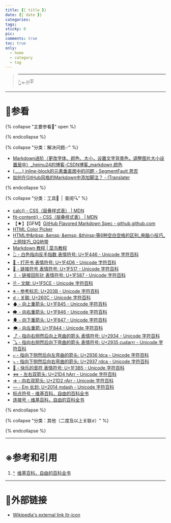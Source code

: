 ```yaml
---
title: {{ title }}
date: {{ date }}
categories:
tags:
sticky: 0
pic:
comments: true
toc: true
only:
  - home
  - category
  - tag
---
```


>
>
> <!-- more -->
>
> - - -
> 👆←🗎<sup id="cite_ref-1">*<font color="#808080">\[</font>[1](#cite_note-1)<font color="#808080">\]</font>*</sup>

---

# 📖参看

{% collapse "主要参看📖" open %}

{% endcollapse %}

{% collapse "分类：解决问题✅" %}

* [Markdown进阶（更改字体、颜色、大小，设置文字背景色，调整图片大小设置居中）_heimu24的博客-CSDN博客_markdown 颜色](https://blog.csdn.net/heimu24/article/details/81189700)
* [(……) inline-block的元素垂直居中的问题 - SegmentFault 思否](https://segmentfault.com/q/1010000019710978)
* [如何在GitHub风格的Markdown中添加脚注？ - ITranslater](https://www.itranslater.com/qa/details/2117469006360740864)

{% endcollapse %}

{% collapse "分类：工具🧰&ensp;|&ensp;查阅🔍" %}

* [calc() - CSS（层叠样式表） | MDN](https://developer.mozilla.org/zh-CN/docs/Web/CSS/calc())
* [fit-content() - CSS（层叠样式表） | MDN](https://developer.mozilla.org/zh-CN/docs/Web/CSS/fit-content)
* 【★】【GFM】[GitHub Flavored Markdown Spec - github.github.com](https://github.github.com/gfm/)
* [HTML Color Picker](https://www.w3schools.com/colors/colors_picker.asp)
* [HTML中\&nbsp; \&ensp; \&emsp; \&thinsp;等6种空白空格的区别_电脑小技巧_上网技巧_QQ地带](http://www.oicqzone.com/pc/2015083122336.html)
* [Markdown 教程 | 菜鸟教程](https://www.runoob.com/markdown/md-tutorial.html)
* [👆 - 白色指向反手指数 表情符号: U+1F446 - Unicode 字符百科](https://unicode-table.com/cn/1F446/)
* [📖 - 打开书 表情符号: U+1F4D6 - Unicode 字符百科](https://unicode-table.com/cn/1F4D6/)
* [🔗 - 链接符号 表情符号: U+1F517 - Unicode 字符百科](https://unicode-table.com/cn/1F517/)
* [🖇 - 链接回形针 表情符号: U+1F587 - Unicode 字符百科](https://unicode-table.com/cn/1F587/)
* [🗎 - 文献: U+1F5CE - Unicode 字符百科](https://unicode-table.com/cn/1F5CE/)
* [※ - 参考标志: U+203B - Unicode 字符百科](https://unicode-table.com/cn/203B/)
* [☌ - 关联: U+260C - Unicode 字符百科](https://unicode-table.com/cn/260C/)
* [🡅 - 向上重箭头: U+1F845 - Unicode 字符百科](https://unicode-table.com/cn/1F845/)
* [🡆 - 向右重箭头: U+1F846 - Unicode 字符百科](https://unicode-table.com/cn/1F846/)
* [🡇 - 向下重箭头: U+1F847 - Unicode 字符百科](https://unicode-table.com/cn/1F847/)
* [🡄 - 向左重箭: U+1F844 - Unicode 字符百科](https://unicode-table.com/cn/1F844/)
* [⤴ - 指向右侧然后向上弯曲的箭头 表情符号: U+2934 - Unicode 字符百科](https://unicode-table.com/cn/2934/)
* [⤵ - 指向右侧然后向下弯曲的箭头 表情符号: U+2935 cudarrr - Unicode 字符百科](https://unicode-table.com/cn/2935/)
* [⤶ - 指向下侧然后向左弯曲的箭头: U+2936 ldca - Unicode 字符百科](https://unicode-table.com/cn/2936/)
* [⤷ - 指向下侧然后向右弯曲的箭头: U+2937 rdca - Unicode 字符百科](https://unicode-table.com/cn/2937/)
* [🎵 - 快乐的音符 表情符号: U+1F3B5 - Unicode 字符百科](https://unicode-table.com/cn/1F3B5/)
* [⇔ - 左右双箭头: U+21D4 hArr - Unicode 字符百科](https://unicode-table.com/cn/21D4/)
* [⇒ - 向右双箭头: U+21D2 rArr - Unicode 字符百科](https://unicode-table.com/cn/21D2/)
* [— - Em 长划: U+2014 mdash - Unicode 字符百科](https://unicode-table.com/cn/2014/)
* [标点符号 - 维基百科，自由的百科全书](https://zh.wikipedia.org/wiki/%E6%A0%87%E7%82%B9%E7%AC%A6%E5%8F%B7)
* [连接号 - 维基百科，自由的百科全书](https://zh.wikipedia.org/wiki/%E8%BF%9E%E6%8E%A5%E5%8F%B7)

{% endcollapse %}

{% collapse "分类：其他（二度及以上关联☌）" %}

{% endcollapse %}

---

# ※参考和引用

1. <a id="cite_note-1" href="#cite_ref-1" aria-label="跳转" title="跳转">^</a>&ensp;[维基百科，自由的百科全书](https://zh.wikipedia.org/)

---

# 🔗外部链接

* [Wikipedia\'s external link ltr\-icon][Wikipedia__external_link_ltr-icon]<span style="display:inline-block !important;vertical-align:top !important;width:12px !important;height:fit-content(100%);padding:0 !important;border:0 !important;margin:0 !important;"><img src="https://zh.wikipedia.org/w/skins/Vector/resources/skins.vector.styles/images/external-link-ltr-icon.svg?48e54" alt="" style="display:inline-block;vertical-align:top !important;width:12px;height:12px;border:0 !important;margin:0 !important;" /></span>

[Wikipedia__external_link_ltr-icon]: https://zh.wikipedia.org/w/skins/Vector/resources/skins.vector.styles/images/external-link-ltr-icon.svg?48e54
